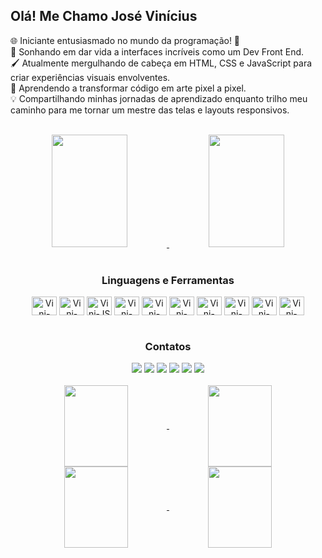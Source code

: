 ## Olá! Me Chamo José Vinícius
🌐 Iniciante entusiasmado no mundo da programação! 🚀<br>
🎨 Sonhando em dar vida a interfaces incríveis como um Dev Front End.<br>
🖌️ Atualmente mergulhando de cabeça em HTML, CSS e JavaScript para criar experiências visuais envolventes.<br>
🎉 Aprendendo a transformar código em arte pixel a pixel.<br>
💡 Compartilhando minhas jornadas de aprendizado enquanto trilho meu caminho para me tornar um mestre das telas e layouts responsivos.<br><br>

<div display="inline_block" align="center">
  <a href="https://github.com/jvinioliveira">
    <img height="180em" width="49%" src="https://github-readme-stats-jvinioliveira.vercel.app/api?username=jvinioliveira&show_icons=true&theme=graywhite&rank_icon=github&custom_title=Minhas%20Estatísticas%20No%20GitHub">
    <img height="180em" width="49%" src="https://github-readme-stats-jvinioliveira.vercel.app/api/top-langs/?username=jvinioliveira&theme=graywhite&custom_title=Linguagens%20Mais%20Utilizadas&layout=compact&size_weight=0.5&count_weight=0.5">
  </a>
</div>
<br>
<div display="inline_block" align="center" >
  <h3>Linguagens e Ferramentas</h3> 
  <a href="https://www.w3schools.com/html/"><img align="center" alt="Vini-Html" height="30" width="40" src="https://cdn.jsdelivr.net/gh/devicons/devicon/icons/html5/html5-original.svg"></a>
  <a href="https://www.w3schools.com/css/"><img align="center" alt="Vini-Css" height="30" width="40" src="https://cdn.jsdelivr.net/gh/devicons/devicon/icons/css3/css3-original.svg"></a>
  <a href="https://www.w3schools.com/js/"><img align="center" alt="Vini-JS" height="30" width="40" src="https://cdn.jsdelivr.net/gh/devicons/devicon/icons/javascript/javascript-original.svg"></a>
  <a href="https://sass-lang.com/documentation/"><img align="center" alt="Vini-Sass" height="30" width="40" src="https://cdn.jsdelivr.net/gh/devicons/devicon/icons/sass/sass-original.svg"></a>
  <a href="https://docs.python.org/3/"><img align="center" alt="Vini-Python" height="30" width="40" src="https://cdn.jsdelivr.net/gh/devicons/devicon/icons/python/python-original.svg"></a>
  <a href="https://getbootstrap.com/"><img align="center" alt="Vini-BootStrap" height="30" width="40" src="https://cdn.jsdelivr.net/gh/devicons/devicon/icons/bootstrap/bootstrap-original.svg"></a>
  <a href="https://git-scm.com/doc"><img align="center" alt="Vini-Git" height="30" width="40" src="https://cdn.jsdelivr.net/gh/devicons/devicon/icons/git/git-original.svg"></a>
  <a href="https://learn.microsoft.com/pt-br/windows/"><img align="center" alt="Vini-Win" height="30" width="40" src="https://cdn.jsdelivr.net/gh/devicons/devicon/icons/windows8/windows8-original.svg"></a>
  <a href="https://code.visualstudio.com/docs"><img align="center" alt="Vini-" height="30" width="40" src="https://cdn.jsdelivr.net/gh/devicons/devicon/icons/vscode/vscode-original.svg"></a>
  <a href="https://docs.kernel.org/"><img align="center" alt="Vini-" height="30" width="40" src="https://cdn.jsdelivr.net/gh/devicons/devicon/icons/linux/linux-original.svg"></a>
</div>
<br>
<div display="inline_block" align="center">
  <h3>Contatos</h3>
  <a href="https://www.linkedin.com/in/jvinioliveira/" target="_blank"><img src="https://img.shields.io/badge/LinkedIn-0077B5?style=for-the-badge&logo=linkedin&logoColor=white""></a>
  <a href="mailto:jvinicius_andrade@hotmail.com?subject=&body=" target="_blank"><img src="https://img.shields.io/badge/Microsoft_Outlook-0078D4?style=for-the-badge&logo=microsoft-outlook&logoColor=white""></a>
  <a href="https://api.whatsapp.com/send?1=pt_BR&phone=5592992139057" target="_blank"><img src="https://img.shields.io/badge/WhatsApp-25D366?style=for-the-badge&logo=whatsapp&logoColor=white""></a>
  <a href="https://t.me/vnz_br" target="_blank"><img src="https://img.shields.io/badge/Telegram-2CA5E0?style=for-the-badge&logo=telegram&logoColor=white"></a>
  <a href="https://twitter.com/jvini_br" target="_blank"><img src="https://img.shields.io/badge/X-000?style=for-the-badge&logo=X&logoColor=FFF&color=000"></a>
  <a href="https://discord.com/channels/@me455550334853709834" target="_blank"><img src="https://img.shields.io/badge/Discord-7289DA?style=for-the-badge&logo=discord&logoColor=white"></a>
</div>
<br>
<div display="inline_block" align="center" >
  <a href="https://github.com/jvinioliveira?tab=repositories">
  <img height="130em" width="45%" align="center" src="https://github-readme-stats-jvinioliveira.vercel.app/api/pin/?username=jvinioliveira&repo=e-comerce-headphone&theme=graywhite">
  <img height="130em" width="45%" align="center" src="https://github-readme-stats-jvinioliveira.vercel.app/api/pin/?username=jvinioliveira&repo=landingPageBalleBot&theme=graywhite">
  <img height="130em" width="45%" align="center" src="https://github-readme-stats-jvinioliveira.vercel.app/api/pin/?username=jvinioliveira&repo=projectPortfolio&theme=graywhite">
  <img height="130em" width="45%" align="center" src="https://github-readme-stats-jvinioliveira.vercel.app/api/pin/?username=jvinioliveira&repo=projetoBootStrap&theme=graywhite">
  </a>
</div>
